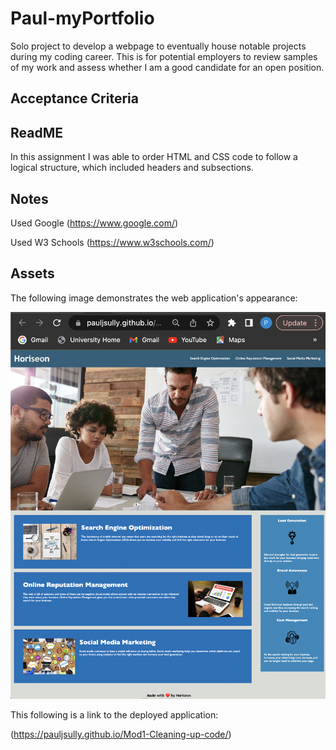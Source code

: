 # Paul-myPortfolio

Solo project to develop a webpage to eventually house notable projects during my coding career. This is for potential employers to review samples of my work and assess whether I am a good candidate for an open position.


## Acceptance Criteria



## ReadME

In this assignment I was able to order HTML and CSS code to follow a logical structure, which included headers and subsections. 

## Notes

Used Google (https://www.google.com/)

Used W3 Schools (https://www.w3schools.com/)

## Assets

The following image demonstrates the web application's appearance:

<!-- <img src='./assets/images/Screen Shot 2023-08-24 at 3.22.09 AM.png' /> -->
![ALT text](https://github.com/pauljsully/Mod1-Cleaning-up-code/blob/main/assets/images/Screen%20Shot%202023-08-24%20at%203.22.09%20AM.png?raw=true>)

This following is a link to the deployed application:

(https://pauljsully.github.io/Mod1-Cleaning-up-code/)


